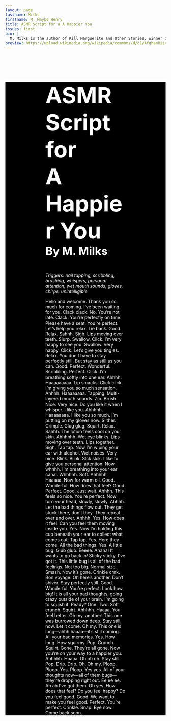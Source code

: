 ```yaml
---
layout: page
lastname: Milks
firstname: M. Maybe Henry
title: ASMR Script for a A Happier You
issues: first
bio: |
  M. Milks is the author of Kill Marguerite and Other Stories, winner of the 2015 Devil’s Kitchen Reading Award in Fiction and a Lambda Literary Award finalist; as well as three chapbooks, most recently The Feels, an exploration of fan fiction and affect. They are editor of The &NOW Awards 3: The Best Innovative Writing, 2011-2013 and co-editor of Asexualities: Feminist and Queer Perspectives.
preview: https://upload.wikimedia.org/wikipedia/commons/d/d1/AfghanBiscuit.jpg
---
```


<style>
	.story-wrapper {
		background: #000;
		color: #ffffff;
	}

	.story {
		width: 50%;
		margin: 0 auto;
	}

	.title h1 {
		font-size: 5em;
	}

	.title h1 span {
		font-size: .5em;
	}

	.small-print p {
		font-style: italic;
	}

</style>


<div class="story-wrapper">
	<div class="story">
	<div class="title"><h1>ASMR Script for <br>A Happier You<br><span class="smaller">By M. Milks</span></h1>
</div>
<div class="small-print"><p>Triggers: nail tapping, scribbling, brushing, whispers, personal attention, wet mouth sounds, gloves, chirps, unintelligible</p></div>


<p>Hello and welcome. Thank you so much for coming. I’ve been waiting for you. Clack clack. No. You’re not late. Clack. You’re perfectly on time. Please have a seat. You’re perfect. Let’s help you relax. Lie back. Good. Relax. Sahhh. Sigh. Lips moving over teeth. Slurp. Swallow. Click. I’m very happy to see you. Swallow. Very happy. Click. Let’s give you tingles. Relax. You don’t have to stay perfectly still. But stay as still as you can. Good. Perfect. Wonderful. Scribbling. Perfect. Click. I’m breathing softly into one ear. Ahhhh. Haaaaaaaaa. Lip smacks. Click click. I’m giving you so much sensation. Ahhhh. Haaaaaaaa. Tapping. Multi-layered mouth sounds. Zip. Brush. Nice. Very nice. Do you like it when I whisper. I like you. Ahhhhh. Haaaaaaaa. I like you so much. I’m putting on my gloves now. Slither. Crimple. Glug glug. Squirt. Relax. Sahhh. The lotion feels cool on your skin. Ahhhhhh. Wet eye blinks. Lips moving over teeth. Lips together. Sigh. Tap tap. Now I’m wiping your ear with alcohol. Wet noises. Very nice. Blink. Blink. Slck slck. I like to give you personal attention. Now whhhh. I’m breathing into your ear canal. Whhhhh. Soft. Ahhhhh. Haaaaa. Now for warm oil. Good. Wonderful. How does that feel? Good. Perfect. Good. Just wait. Ahhhh. This feels so nice. You’re perfect. Now turn your head, slowly, slowly. Ahhhh. Let the bad things flow out. They get stuck there, don’t they. They repeat over and over. Ahhhh. Yes. How does it feel. Can you feel them moving inside you. Yes. Now I’m holding this cup beneath your ear to collect what comes out. Tap tap. Yes. Here they come. All the bad things. Yes. A little bug. Glub glub. Eeeee. Ahaha! It wants to go back in! Sticky sticky. I’ve got it. This little bug is all of the bad feelings. Not too big. Normal size. Smash. Now it’s gone. Crinkle crnk. Bon voyage. Oh here’s another. Don’t shiver. Stay perfectly still. Good. Wonderful. You’re perfect. Look how big! It is all your bad thoughts, going crazy outside of your brain. I’m going to squish it. Ready? One. Two. Soft crunch. Squirt. Ahhhhh. Haaaa. You feel better. Oh my, another! This one was burrowed down deep. Stay still, now. Let it come. Oh my. This one is long—ahhh haaaa—it’s still coming. All your bad memories. Yes. How long. How squirmy. Pop. Crunch. Squirt. Gone. They’re all gone. Now you’re on your way to a happier you. Ahhhhh. Haaaa. Oh oh oh. Stay still. Pop. Drip. Drip. Oh. Oh my. Ploop. Ploop. Yes. Ploop. Yes yes. All of your thoughts now—all of them bugs—they’re dropping right out. Ee ee ee. Ah ah I’ve got them. Oh yes. How does that feel? Do you feel happy? Do you feel good. Good. We want to make you feel good. Perfect. You’re perfect. Crinkle. Snap. Bye now. Come back soon. </p>
 
</div>

</div>

